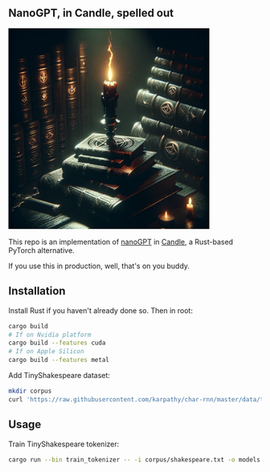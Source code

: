 ## NanoGPT, in Candle, spelled out

<img src="./docs/candle.png" width="400px" />

This repo is an implementation of [nanoGPT](https://github.com/karpathy/nanoGPT) in [Candle](https://github.com/huggingface/candle), a Rust-based PyTorch alternative.

If you use this in production, well, that's on you buddy.

## Installation

Install Rust if you haven't already done so. Then in root:

```bash
cargo build
# If on Nvidia platform
cargo build --features cuda
# If on Apple Silicon
cargo build --features metal
```

Add TinyShakespeare dataset:

```bash
mkdir corpus
curl 'https://raw.githubusercontent.com/karpathy/char-rnn/master/data/tinyshakespeare/input.txt' -o corpus/shakespeare.txt
```

## Usage

Train TinyShakespeare tokenizer:

```bash
cargo run --bin train_tokenizer -- -i corpus/shakespeare.txt -o models
```
